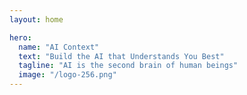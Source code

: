 ```yaml
---
layout: home

hero:
  name: "AI Context"
  text: "Build the AI that Understands You Best"
  tagline: "AI is the second brain of human beings"
  image: "/logo-256.png"
---
```


